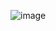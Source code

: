 ![image](https://github.com/tms-dos17-onl/Alex-Krylov/assets/139115675/9280a67c-0c54-4199-bdd4-59eb5192ca61)
